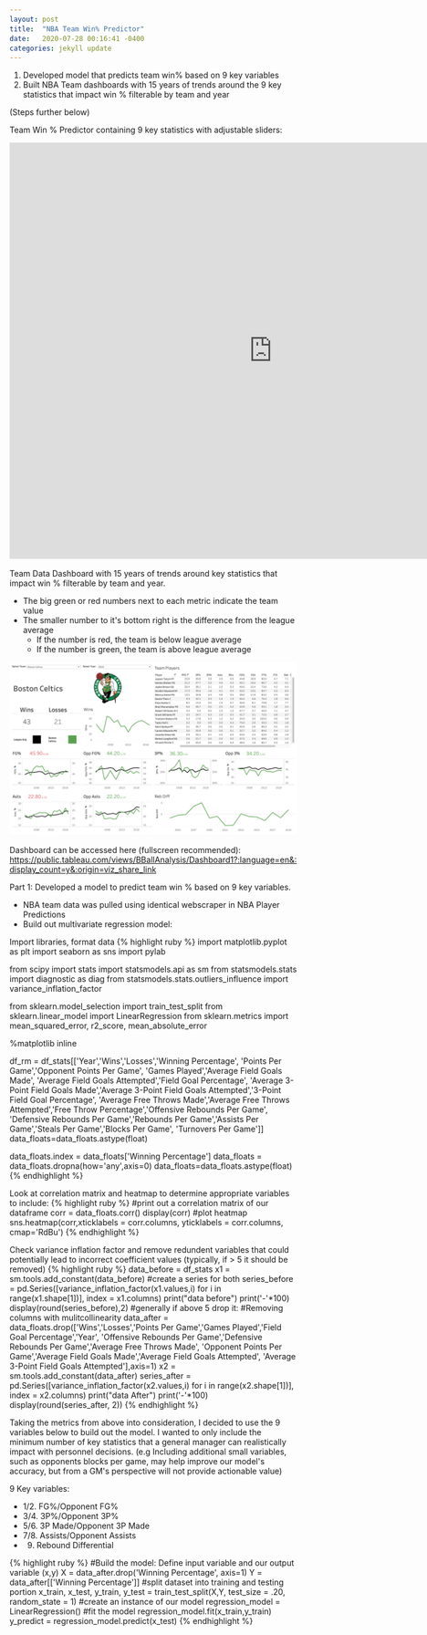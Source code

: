 ```yaml
---
layout: post
title:  "NBA Team Win% Predictor"
date:   2020-07-28 00:16:41 -0400
categories: jekyll update
---
```

1. Developed model that predicts team win% based on 9 key variables
2. Built NBA Team dashboards with 15 years of trends around the 9 key statistics that impact win % filterable by team and year

(Steps further below)

Team Win % Predictor containing 9 key statistics with adjustable sliders:

<iframe 
frameborder="0" 
height="730" 
width="920" 
scrolling="no" src="https://public.tableau.com/views/BBallWinPredictor/Dashboard32?:language=en&:display_count=y&:origin=viz_share_link:showVizHome=no&:embed=yes">
</iframe>

Team Data Dashboard with 15 years of trends around key statistics that impact win % filterable by team and year. 
- The big green or red numbers next to each metric indicate the team value 
- The smaller number to it's bottom right is the difference from the league average
  - If the number is red, the team is below league average
  - If the number is green, the team is above league average

<img src="/assets/img/NBATeam.png">

Dashboard can be accessed here (fullscreen recommended): https://public.tableau.com/views/BBallAnalysis/Dashboard1?:language=en&:display_count=y&:origin=viz_share_link


Part 1: Developed a model to predict team win % based on 9 key variables.

- NBA team data was pulled using identical webscraper in NBA Player Predictions
- Build out multivariate regression model:

Import libraries, format data
{% highlight ruby %}
import matplotlib.pyplot as plt
import seaborn as sns
import pylab

from scipy import stats
import statsmodels.api as sm
from statsmodels.stats import diagnostic as diag
from statsmodels.stats.outliers_influence import variance_inflation_factor

from sklearn.model_selection import train_test_split
from sklearn.linear_model import LinearRegression
from sklearn.metrics import mean_squared_error, r2_score, mean_absolute_error

%matplotlib inline

df_rm = df_stats[['Year','Wins','Losses','Winning Percentage', 'Points Per Game','Opponent Points Per Game',
                  'Games Played','Average Field Goals Made', 'Average Field Goals Attempted','Field Goal Percentage',
                  'Average 3-Point Field Goals Made','Average 3-Point Field Goals Attempted','3-Point Field Goal Percentage',
                  'Average Free Throws Made','Average Free Throws Attempted','Free Throw Percentage','Offensive Rebounds Per Game',
                  'Defensive Rebounds Per Game','Rebounds Per Game','Assists Per Game','Steals Per Game','Blocks Per Game',
                  'Turnovers Per Game']]
data_floats=data_floats.astype(float)

data_floats.index = data_floats['Winning Percentage']
data_floats = data_floats.dropna(how='any',axis=0)
data_floats=data_floats.astype(float)
{% endhighlight %}

Look at correlation matrix and heatmap to determine appropriate variables to include:
{% highlight ruby %}
#print out a correlation matrix of our dataframe
corr = data_floats.corr()
display(corr)
#plot heatmap
sns.heatmap(corr,xticklabels = corr.columns, yticklabels = corr.columns, cmap='RdBu')
{% endhighlight %}

Check variance inflation factor and remove redundent variables that could potentially lead to incorrect coefficient values (typically, if > 5 it should be removed)
{% highlight ruby %}
data_before = df_stats
x1 = sm.tools.add_constant(data_before)
#create a series for both 
series_before = pd.Series([variance_inflation_factor(x1.values,i) for i in range(x1.shape[1])], index = x1.columns)
print("data before")
print('-'*100)
display(round(series_before),2)
#generally if above 5 drop it:
#Removing columns with mulitcollinearity
data_after = data_floats.drop(['Wins','Losses','Points Per Game','Games Played','Field Goal Percentage','Year',
                               'Offensive Rebounds Per Game','Defensive Rebounds Per Game','Average Free Throws Made',
                               'Opponent Points Per Game','Average Field Goals Made','Average Field Goals Attempted', 
                               'Average 3-Point Field Goals Attempted'],axis=1)
x2 = sm.tools.add_constant(data_after)
series_after = pd.Series([variance_inflation_factor(x2.values,i) for i in range(x2.shape[1])], index = x2.columns)
print("data After")
print('-'*100)
display(round(series_after, 2))
{% endhighlight %}

Taking the metrics from above into consideration, I decided to use the 9 variables below to build out the model. I wanted to only include the minimum number of key statistics that a general manager can realistically impact with personnel decisions. (e.g Including additional small variables, such as opponents blocks per game, may help improve our model's accuracy, but from a GM's perspective will not provide actionable value)

9 Key variables:
  - 1/2. FG%/Opponent FG% 
  - 3/4. 3P%/Opponent 3P%
  - 5/6. 3P Made/Opponent 3P Made
  - 7/8. Assists/Opponent Assists
  - 9. Rebound Differential
 
{% highlight ruby %}
#Build the model: Define input variable and our output variable (x,y)
X = data_after.drop('Winning Percentage', axis=1)
Y = data_after[['Winning Percentage']]
#split dataset into training and testing portion
x_train, x_test, y_train, y_test = train_test_split(X,Y, test_size = .20, random_state = 1)
#create an instance of our model
regression_model = LinearRegression()
#fit the model
regression_model.fit(x_train,y_train)
y_predict = regression_model.predict(x_test)
{% endhighlight %}
